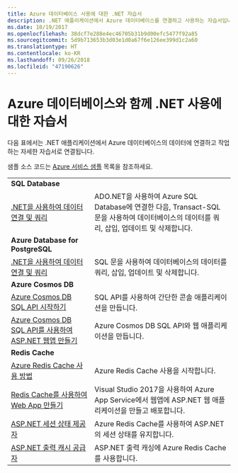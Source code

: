 ```yaml
---
title: Azure 데이터베이스 사용에 대한 .NET 자습서
description: .NET 애플리케이션에서 Azure 데이터베이스를 연결하고 사용하는 자습서입니다.
ms.date: 10/19/2017
ms.openlocfilehash: 38dcf7e288e4ec46705b31b9d00efc5477f92a85
ms.sourcegitcommit: 5d9b713653b3d03e1d0a67f6e126ee399d1c2a60
ms.translationtype: HT
ms.contentlocale: ko-KR
ms.lasthandoff: 09/26/2018
ms.locfileid: "47190626"
---
```

# <a name="tutorials-for-using-net-with-azure-databases"></a>Azure 데이터베이스와 함께 .NET 사용에 대한 자습서

다음 표에서는 .NET 애플리케이션에서 Azure 데이터베이스의 데이터에 연결하고 작업하는 자세한 자습서로 연결됩니다.

샘플 소스 코드는 [Azure 서비스 샘플](https://azure.microsoft.com/resources/samples/?platform=dotnet) 목록을 참조하세요.

| | |
|---|---|
| **SQL Database** ||
| [.NET을 사용하여 데이터 연결 및 쿼리][1] | ADO.NET을 사용하여 Azure SQL Database에 연결한 다음, Transact-SQL 문을 사용하여 데이터베이스의 데이터를 쿼리, 삽입, 업데이트 및 삭제합니다. | 
| **Azure Database for PostgreSQL** ||
| [.NET을 사용하여 데이터 연결 및 쿼리][2] | SQL 문을 사용하여 데이터베이스의 데이터를 쿼리, 삽입, 업데이트 및 삭제합니다. | 
| **Azure Cosmos DB** ||
| [Azure Cosmos DB SQL API 시작하기][4] | SQL API를 사용하여 간단한 콘솔 애플리케이션을 만듭니다. | 
| [Azure Cosmos DB SQL API를 사용하여 ASP.NET 웹앱 만들기][3] | Azure Cosmos DB SQL API와 웹 애플리케이션을 만듭니다. | 
| **Redis Cache** | |
| [Azure Redis Cache 사용 방법][6] | Azure Redis Cache 사용을 시작합니다. |
| [Redis Cache를 사용하여 Web App 만들기][5] | Visual Studio 2017을 사용하여 Azure App Service에서 웹앱에 ASP.NET 웹 애플리케이션을 만들고 배포합니다.  | 
| [ASP.NET 세션 상태 제공자][7] | Azure Redis Cache를 사용하여 ASP.NET의 세션 상태를 유지합니다.  | 
| [ASP.NET 출력 캐시 공급자][8] | ASP.NET 출력 캐싱에 Azure Redis Cache를 사용합니다.  | 
 

[1]: /azure/sql-database/sql-database-connect-query-dotnet
[2]: /azure/postgresql/connect-csharp
[3]: /azure/cosmos-db/sql-api-dotnet-application
[4]: /azure/cosmos-db/sql-api-get-started
[5]: /azure/redis-cache/cache-web-app-howto
[6]: /azure/redis-cache/cache-dotnet-how-to-use-azure-redis-cache
[7]: /azure/redis-cache/cache-aspnet-session-state-provider
[8]: /azure/redis-cache/cache-aspnet-output-cache-provider
